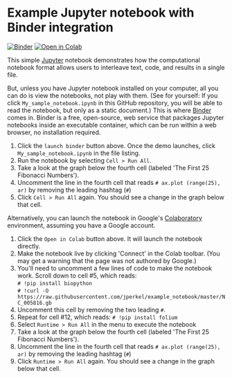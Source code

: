 # Example Jupyter notebook with Binder integration

[![Binder](https://mybinder.org/badge.svg)](https://mybinder.org/v2/gh/jperkel/example_notebook/master)
[![Open in Colab](https://colab.research.google.com/assets/colab-badge.svg)](https://colab.research.google.com/github/jperkel/example_notebook/blob/master/My_sample_notebook.ipynb)

This simple [Jupyter](https://jupyter.org/) notebook demonstrates how the computational notebook format allows users to interleave text, code, and results in a single file.

But, unless you have Jupyter notebook installed on your computer, all you can do is view the notebooks, not play with them. (See for yourself: If you click `My_sample_notebook.ipynb` in this GitHub repository, you will be able to read the notebook, but only as a static document.) This is where [Binder](https://mybinder.org) comes in. Binder is a free, open-source, web service that packages Jupyter notebooks inside an executable container, which can be run within a web browser, no installation required.

1. Click the `launch binder` button above. Once the demo launches, click `My_sample_notebook.ipynb` in the file listing.
2. Run the notebook by selecting `Cell > Run All`.
3. Take a look at the graph below the fourth cell (labeled 'The First 25 Fibonacci Numbers').
4. Uncomment the line in the fourth cell that reads `# ax.plot (range(25), ar)` by removing the leading hashtag (`#`)
5. Click `Cell > Run All` again. You should see a change in the graph below that cell.

Alternatively, you can launch the notebook in Google's [Colaboratory](https://colab.research.google.com/notebooks/welcome.ipynb) environment, assuming you have a Google account. 

1. Click the `Open in Colab` button above. It will launch the notebook directly.
2. Make the notebook live by clicking 'Connect' in the Colab toolbar. (You may get a warning that the page was not authored by Google.)
3. You'll need to uncomment a few lines of code to make the notebook work. Scroll down to cell #5, which reads:  
    `# !pip install biopython`  
    `# !curl -O https://raw.githubusercontent.com/jperkel/example_notebook/master/NC_005816.gb`  
4. Uncomment this cell by removing the two leading `#`.
5. Repeat for cell #12, which reads: `# !pip install folium`
6. Select `Runtime > Run All` in the menu to execute the notebook 
7. Take a look at the graph below the fourth cell (labeled 'The First 25 Fibonacci Numbers').
8. Uncomment the line in the fourth cell that reads `# ax.plot (range(25), ar)` by removing the leading hashtag (`#`)
9. Click `Runtime > Run All` again. You should see a change in the graph below that cell.
